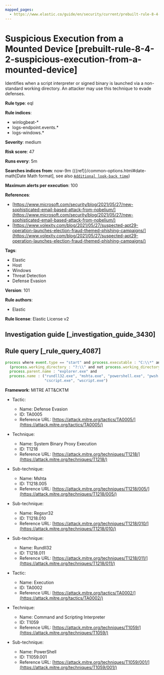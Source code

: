 ```yaml
---
mapped_pages:
  - https://www.elastic.co/guide/en/security/current/prebuilt-rule-8-4-2-suspicious-execution-from-a-mounted-device.html
---
```


# Suspicious Execution from a Mounted Device [prebuilt-rule-8-4-2-suspicious-execution-from-a-mounted-device]

Identifies when a script interpreter or signed binary is launched via a non-standard working directory. An attacker may use this technique to evade defenses.

**Rule type**: eql

**Rule indices**:

* winlogbeat-*
* logs-endpoint.events.*
* logs-windows.*

**Severity**: medium

**Risk score**: 47

**Runs every**: 5m

**Searches indices from**: now-9m ({{ref}}/common-options.html#date-math[Date Math format], see also [`Additional look-back time`](docs-content://solutions/security/detect-and-alert/create-detection-rule.md#rule-schedule))

**Maximum alerts per execution**: 100

**References**:

* [https://www.microsoft.com/security/blog/2021/05/27/new-sophisticated-email-based-attack-from-nobelium/](https://www.microsoft.com/security/blog/2021/05/27/new-sophisticated-email-based-attack-from-nobelium/)
* [https://www.volexity.com/blog/2021/05/27/suspected-apt29-operation-launches-election-fraud-themed-phishing-campaigns/](https://www.volexity.com/blog/2021/05/27/suspected-apt29-operation-launches-election-fraud-themed-phishing-campaigns/)

**Tags**:

* Elastic
* Host
* Windows
* Threat Detection
* Defense Evasion

**Version**: 101

**Rule authors**:

* Elastic

**Rule license**: Elastic License v2

## Investigation guide [_investigation_guide_3430]



## Rule query [_rule_query_4087]

```js
process where event.type == "start" and process.executable : "C:\\*" and
  (process.working_directory : "?:\\" and not process.working_directory: "C:\\") and
  process.parent.name : "explorer.exe" and
  process.name : ("rundll32.exe", "mshta.exe", "powershell.exe", "pwsh.exe", "cmd.exe", "regsvr32.exe",
                  "cscript.exe", "wscript.exe")
```

**Framework**: MITRE ATT&CKTM

* Tactic:

    * Name: Defense Evasion
    * ID: TA0005
    * Reference URL: [https://attack.mitre.org/tactics/TA0005/](https://attack.mitre.org/tactics/TA0005/)

* Technique:

    * Name: System Binary Proxy Execution
    * ID: T1218
    * Reference URL: [https://attack.mitre.org/techniques/T1218/](https://attack.mitre.org/techniques/T1218/)

* Sub-technique:

    * Name: Mshta
    * ID: T1218.005
    * Reference URL: [https://attack.mitre.org/techniques/T1218/005/](https://attack.mitre.org/techniques/T1218/005/)

* Sub-technique:

    * Name: Regsvr32
    * ID: T1218.010
    * Reference URL: [https://attack.mitre.org/techniques/T1218/010/](https://attack.mitre.org/techniques/T1218/010/)

* Sub-technique:

    * Name: Rundll32
    * ID: T1218.011
    * Reference URL: [https://attack.mitre.org/techniques/T1218/011/](https://attack.mitre.org/techniques/T1218/011/)

* Tactic:

    * Name: Execution
    * ID: TA0002
    * Reference URL: [https://attack.mitre.org/tactics/TA0002/](https://attack.mitre.org/tactics/TA0002/)

* Technique:

    * Name: Command and Scripting Interpreter
    * ID: T1059
    * Reference URL: [https://attack.mitre.org/techniques/T1059/](https://attack.mitre.org/techniques/T1059/)

* Sub-technique:

    * Name: PowerShell
    * ID: T1059.001
    * Reference URL: [https://attack.mitre.org/techniques/T1059/001/](https://attack.mitre.org/techniques/T1059/001/)



